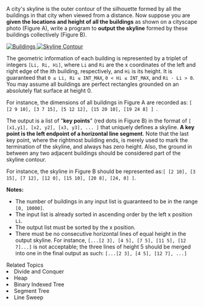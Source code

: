 <p>A city&#39;s skyline is the outer contour of the silhouette formed by all the buildings in that city when viewed from a distance. Now suppose you are <b>given the locations and height of all the buildings</b> as shown on a cityscape photo (Figure A), write a program to <b>output the skyline</b> formed by these buildings collectively (Figure B).</p>
<a href="/static/images/problemset/skyline1.jpg" target="_blank"><img alt="Buildings" src="https://assets.leetcode.com/uploads/2018/10/22/skyline1.png" style="max-width: 45%; border-width: 0px; border-style: solid;" /> </a> <a href="/static/images/problemset/skyline2.jpg" target="_blank"> <img alt="Skyline Contour" src="https://assets.leetcode.com/uploads/2018/10/22/skyline2.png" style="max-width: 45%; border-width: 0px; border-style: solid;" /> </a>

<p>The geometric information of each building is represented by a triplet of integers <code>[Li, Ri, Hi]</code>, where <code>Li</code> and <code>Ri</code> are the x coordinates of the left and right edge of the ith building, respectively, and <code>Hi</code> is its height. It is guaranteed that <code>0 &le; Li, Ri &le; INT_MAX</code>, <code>0 &lt; Hi &le; INT_MAX</code>, and <code>Ri - Li &gt; 0</code>. You may assume all buildings are perfect rectangles grounded on an absolutely flat surface at height 0.</p>

<p>For instance, the dimensions of all buildings in Figure A are recorded as: <code>[ [2 9 10], [3 7 15], [5 12 12], [15 20 10], [19 24 8] ] </code>.</p>

<p>The output is a list of &quot;<b>key points</b>&quot; (red dots in Figure B) in the format of <code>[ [x1,y1], [x2, y2], [x3, y3], ... ]</code> that uniquely defines a skyline. <b>A key point is the left endpoint of a horizontal line segment</b>. Note that the last key point, where the rightmost building ends, is merely used to mark the termination of the skyline, and always has zero height. Also, the ground in between any two adjacent buildings should be considered part of the skyline contour.</p>

<p>For instance, the skyline in Figure B should be represented as:<code>[ [2 10], [3 15], [7 12], [12 0], [15 10], [20 8], [24, 0] ]</code>.</p>

<p><b>Notes:</b></p>

<ul>
	<li>The number of buildings in any input list is guaranteed to be in the range <code>[0, 10000]</code>.</li>
	<li>The input list is already sorted in ascending order by the left x position <code>Li</code>.</li>
	<li>The output list must be sorted by the x position.</li>
	<li>There must be no consecutive horizontal lines of equal height in the output skyline. For instance, <code>[...[2 3], [4 5], [7 5], [11 5], [12 7]...]</code> is not acceptable; the three lines of height 5 should be merged into one in the final output as such: <code>[...[2 3], [4 5], [12 7], ...]</code></li>
</ul>
<div><div>Related Topics</div><div><li>Divide and Conquer</li><li>Heap</li><li>Binary Indexed Tree</li><li>Segment Tree</li><li>Line Sweep</li></div></div>